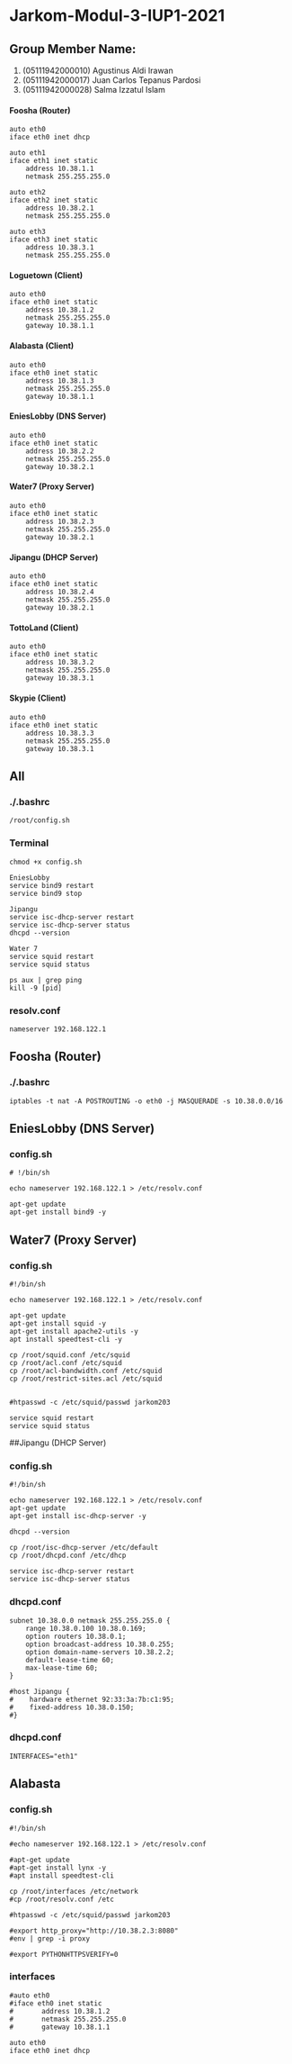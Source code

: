 # Jarkom-Modul-3-IUP1-2021

## Group Member Name:
1. (05111942000010) Agustinus Aldi Irawan
2. (05111942000017) Juan Carlos Tepanus Pardosi
3. (05111942000028) Salma Izzatul Islam

#### Foosha (Router)
``` 
auto eth0
iface eth0 inet dhcp

auto eth1
iface eth1 inet static
	address 10.38.1.1
	netmask 255.255.255.0

auto eth2
iface eth2 inet static
	address 10.38.2.1
	netmask 255.255.255.0 
	
auto eth3
iface eth3 inet static
	address 10.38.3.1
	netmask 255.255.255.0
 ```
 
 #### Loguetown (Client)
```
auto eth0
iface eth0 inet static
	address 10.38.1.2
	netmask 255.255.255.0
	gateway 10.38.1.1
```

#### Alabasta (Client)
```
auto eth0
iface eth0 inet static
	address 10.38.1.3
	netmask 255.255.255.0
	gateway 10.38.1.1

```

#### EniesLobby (DNS Server)
```
auto eth0
iface eth0 inet static
	address 10.38.2.2
	netmask 255.255.255.0
	gateway 10.38.2.1

```


#### Water7 (Proxy Server)
```
auto eth0
iface eth0 inet static
	address 10.38.2.3
	netmask 255.255.255.0
	gateway 10.38.2.1

```

#### Jipangu (DHCP Server)

```
auto eth0
iface eth0 inet static
	address 10.38.2.4
	netmask 255.255.255.0
	gateway 10.38.2.1
```

#### TottoLand (Client)

```
auto eth0
iface eth0 inet static
	address 10.38.3.2
	netmask 255.255.255.0
	gateway 10.38.3.1
```

#### Skypie (Client)

```
auto eth0
iface eth0 inet static
	address 10.38.3.3
	netmask 255.255.255.0
	gateway 10.38.3.1
```

## All

### ./.bashrc
```
/root/config.sh
```

### Terminal
```
chmod +x config.sh

EniesLobby
service bind9 restart
service bind9 stop

Jipangu
service isc-dhcp-server restart
service isc-dhcp-server status
dhcpd --version

Water 7
service squid restart
service squid status

ps aux | grep ping
kill -9 [pid]
```

### resolv.conf
```
nameserver 192.168.122.1
```

## Foosha (Router)
### ./.bashrc
```
iptables -t nat -A POSTROUTING -o eth0 -j MASQUERADE -s 10.38.0.0/16
```

## EniesLobby (DNS Server)

### config.sh
```
# !/bin/sh

echo nameserver 192.168.122.1 > /etc/resolv.conf

apt-get update
apt-get install bind9 -y
```

## Water7 (Proxy Server)

### config.sh
```
#!/bin/sh

echo nameserver 192.168.122.1 > /etc/resolv.conf

apt-get update
apt-get install squid -y
apt-get install apache2-utils -y
apt install speedtest-cli -y

cp /root/squid.conf /etc/squid
cp /root/acl.conf /etc/squid
cp /root/acl-bandwidth.conf /etc/squid
cp /root/restrict-sites.acl /etc/squid


#htpasswd -c /etc/squid/passwd jarkom203

service squid restart
service squid status
```

##Jipangu (DHCP Server)

### config.sh
```
#!/bin/sh

echo nameserver 192.168.122.1 > /etc/resolv.conf
apt-get update
apt-get install isc-dhcp-server -y

dhcpd --version

cp /root/isc-dhcp-server /etc/default
cp /root/dhcpd.conf /etc/dhcp

service isc-dhcp-server restart
service isc-dhcp-server status
```

### dhcpd.conf
```
subnet 10.38.0.0 netmask 255.255.255.0 {
    range 10.38.0.100 10.38.0.169;
    option routers 10.38.0.1;
    option broadcast-address 10.38.0.255;
    option domain-name-servers 10.38.2.2;
    default-lease-time 60;
    max-lease-time 60;
}

#host Jipangu {
#    hardware ethernet 92:33:3a:7b:c1:95;
#    fixed-address 10.38.0.150;
#}
```

### dhcpd.conf
```
INTERFACES="eth1"
```

## Alabasta
### config.sh
```
#!/bin/sh

#echo nameserver 192.168.122.1 > /etc/resolv.conf

#apt-get update
#apt-get install lynx -y
#apt install speedtest-cli

cp /root/interfaces /etc/network
#cp /root/resolv.conf /etc

#htpasswd -c /etc/squid/passwd jarkom203

#export http_proxy="http://10.38.2.3:8080"
#env | grep -i proxy

#export PYTHONHTTPSVERIFY=0
```

### interfaces
```
#auto eth0
#iface eth0 inet static
#       address 10.38.1.2
#       netmask 255.255.255.0
#       gateway 10.38.1.1

auto eth0
iface eth0 inet dhcp
```
